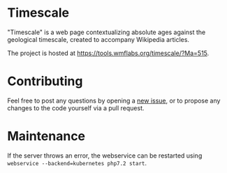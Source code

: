 # Timescale

"Timescale" is a web page contextualizing absolute ages against the geological timescale, created to accompany Wikipedia articles.

The project is hosted at https://tools.wmflabs.org/timescale/?Ma=515.

# Contributing

Feel free to post any questions by opening a [new issue](https://github.com/ms609/timescale/issues/new), or to propose any changes to the code yourself via a pull request.

# Maintenance

If the server throws an error, the webservice can be restarted using `webservice --backend=kubernetes php7.2 start`.
